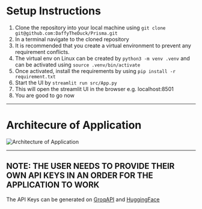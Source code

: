 # Setup Instructions
1. Clone the repository into your local machine using `git clone git@github.com:DaffyTheDuck/Prisma.git`
2. In a terminal navigate to the cloned repository
3. It is recommended that you create a virtual environment to prevent any requirement conflicts.
4. The virtual env on Linux can be created by `python3 -m venv .venv` and can be activated using `source .venv/bin/activate`
5. Once activated, install the requirements by using `pip install -r requirement.txt`
6. Start the UI by `streamlit run src/App.py`
7. This will open the streamlit UI in the browser e.g. localhost:8501
8. You are good to go now

---
# Architecure of Application
![Architecture of Application]()

---
## NOTE: THE USER NEEDS TO PROVIDE THEIR OWN API KEYS IN AN ORDER FOR THE APPLICATION TO WORK
The API Keys can be generated on [GroqAPI](https://console.groq.com/keys) and [HuggingFace](https://huggingface.co/)
